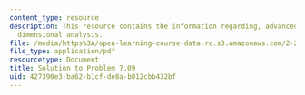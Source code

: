 ```yaml
---
content_type: resource
description: This resource contains the information regarding, advanced fluid mechanics,
  dimensional analysis.
file: /media/https%3A/open-learning-course-data-rc.s3.amazonaws.com/2-25-advanced-fluid-mechanics-fall-2013/427390e3ba62b1cfde8ab012cbb432bf_MIT2_25F13_Shapi7.09_Solut.pdf
file_type: application/pdf
resourcetype: Document
title: Solution to Problem 7.09
uid: 427390e3-ba62-b1cf-de8a-b012cbb432bf
---
```

